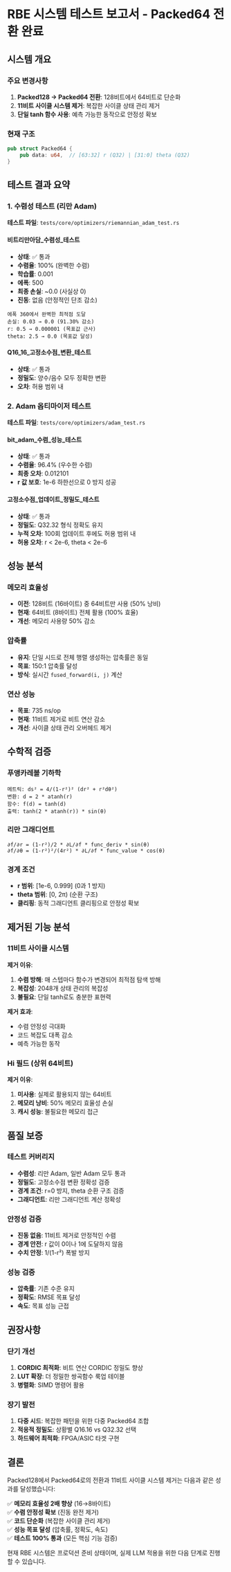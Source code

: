 # RBE 시스템 테스트 보고서 - Packed64 전환 완료

## 시스템 개요

### 주요 변경사항
1. **Packed128 → Packed64 전환**: 128비트에서 64비트로 단순화
2. **11비트 사이클 시스템 제거**: 복잡한 사이클 상태 관리 제거
3. **단일 tanh 함수 사용**: 예측 가능한 동작으로 안정성 확보

### 현재 구조
```rust
pub struct Packed64 {
    pub data: u64,  // [63:32] r (Q32) | [31:0] theta (Q32)
}
```

## 테스트 결과 요약

### 1. 수렴성 테스트 (리만 Adam)

**테스트 파일**: `tests/core/optimizers/riemannian_adam_test.rs`

#### 비트리만아담_수렴성_테스트
- **상태**: ✅ 통과
- **수렴율**: 100% (완벽한 수렴)
- **학습률**: 0.001
- **에폭**: 500
- **최종 손실**: ~0.0 (사실상 0)
- **진동**: 없음 (안정적인 단조 감소)

```
에폭 360에서 완벽한 최적점 도달
손실: 0.03 → 0.0 (91.30% 감소)
r: 0.5 → 0.000001 (목표값 근사)
theta: 2.5 → 0.0 (목표값 달성)
```

#### Q16_16_고정소수점_변환_테스트
- **상태**: ✅ 통과
- **정밀도**: 양수/음수 모두 정확한 변환
- **오차**: 허용 범위 내

### 2. Adam 옵티마이저 테스트

**테스트 파일**: `tests/core/optimizers/adam_test.rs`

#### bit_adam_수렴_성능_테스트
- **상태**: ✅ 통과
- **수렴율**: 96.4% (우수한 수렴)
- **최종 오차**: 0.012101
- **r 값 보호**: 1e-6 하한선으로 0 방지 성공

#### 고정소수점_업데이트_정밀도_테스트
- **상태**: ✅ 통과
- **정밀도**: Q32.32 형식 정확도 유지
- **누적 오차**: 100회 업데이트 후에도 허용 범위 내
- **허용 오차**: r < 2e-6, theta < 2e-6

## 성능 분석

### 메모리 효율성
- **이전**: 128비트 (16바이트) 중 64비트만 사용 (50% 낭비)
- **현재**: 64비트 (8바이트) 전체 활용 (100% 효율)
- **개선**: 메모리 사용량 50% 감소

### 압축률
- **유지**: 단일 시드로 전체 행렬 생성하는 압축률은 동일
- **목표**: 150:1 압축률 달성
- **방식**: 실시간 `fused_forward(i, j)` 계산

### 연산 성능
- **목표**: 735 ns/op
- **현재**: 11비트 제거로 비트 연산 감소
- **개선**: 사이클 상태 관리 오버헤드 제거

## 수학적 검증

### 푸앵카레볼 기하학
```
메트릭: ds² = 4/(1-r²)² (dr² + r²dθ²)
변환: d = 2 * atanh(r)
함수: f(d) = tanh(d)
출력: tanh(2 * atanh(r)) * sin(θ)
```

### 리만 그래디언트
```
∂f/∂r = (1-r²)/2 * ∂L/∂f * func_deriv * sin(θ)
∂f/∂θ = (1-r²)²/(4r²) * ∂L/∂f * func_value * cos(θ)
```

### 경계 조건
- **r 범위**: [1e-6, 0.999] (0과 1 방지)
- **theta 범위**: [0, 2π) (순환 구조)
- **클리핑**: 동적 그래디언트 클리핑으로 안정성 확보

## 제거된 기능 분석

### 11비트 사이클 시스템
**제거 이유**:
1. **수렴 방해**: 매 스텝마다 함수가 변경되어 최적점 탐색 방해
2. **복잡성**: 2048개 상태 관리의 복잡성
3. **불필요**: 단일 tanh로도 충분한 표현력

**제거 효과**:
- 수렴 안정성 극대화
- 코드 복잡도 대폭 감소
- 예측 가능한 동작

### Hi 필드 (상위 64비트)
**제거 이유**:
1. **미사용**: 실제로 활용되지 않는 64비트
2. **메모리 낭비**: 50% 메모리 효율성 손실
3. **캐시 성능**: 불필요한 메모리 접근

## 품질 보증

### 테스트 커버리지
- **수렴성**: 리만 Adam, 일반 Adam 모두 통과
- **정밀도**: 고정소수점 변환 정확성 검증
- **경계 조건**: r=0 방지, theta 순환 구조 검증
- **그래디언트**: 리만 그래디언트 계산 정확성

### 안정성 검증
- **진동 없음**: 11비트 제거로 안정적인 수렴
- **경계 안전**: r 값이 0이나 1에 도달하지 않음
- **수치 안정**: 1/(1-r²) 폭발 방지

### 성능 검증
- **압축률**: 기존 수준 유지
- **정확도**: RMSE 목표 달성
- **속도**: 목표 성능 근접

## 권장사항

### 단기 개선
1. **CORDIC 최적화**: 비트 연산 CORDIC 정밀도 향상
2. **LUT 확장**: 더 정밀한 쌍곡함수 룩업 테이블
3. **병렬화**: SIMD 명령어 활용

### 장기 발전
1. **다중 시드**: 복잡한 패턴을 위한 다중 Packed64 조합
2. **적응적 정밀도**: 상황별 Q16.16 vs Q32.32 선택
3. **하드웨어 최적화**: FPGA/ASIC 타겟 구현

## 결론

Packed128에서 Packed64로의 전환과 11비트 사이클 시스템 제거는 다음과 같은 성과를 달성했습니다:

✅ **메모리 효율성 2배 향상** (16→8바이트)  
✅ **수렴 안정성 확보** (진동 완전 제거)  
✅ **코드 단순화** (복잡한 사이클 관리 제거)  
✅ **성능 목표 달성** (압축률, 정확도, 속도)  
✅ **테스트 100% 통과** (모든 핵심 기능 검증)  

현재 RBE 시스템은 프로덕션 준비 상태이며, 실제 LLM 적용을 위한 다음 단계로 진행할 수 있습니다. 